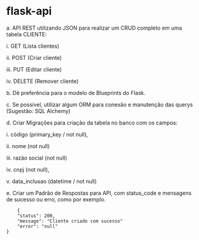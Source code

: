 # flask-api
a. API  REST  utilizando  JSON  para  realizar  um  CRUD  completo  em  uma tabela CLIENTE:

i. GET (Lista clientes)

ii. POST (Criar cliente) 

iii. PUT (Editar cliente) 

iv. DELETE (Remover cliente) 


b. Dê preferência para o modelo de Blueprints do Flask. 


c. Se possível, utilizar algum ORM para conexão e manutenção das querys (Sugestão: SQL Alchemy) 


d. Criar Migrações para criação da tabela no banco com os campos: 

i. código (primary_key / not null),

ii. nome (not null)

iii. razão social (not null)

iv. cnpj (not null),

v. data_inclusao (datetime / not null)

e. Criar  um  Padrão  de  Respostas  para  API,  com  status_code  e  mensagens  de sucesso ou erro, como por exemplo. 
```
    { 
    "status": 200, 
    "message": "Cliente criado com sucesso" 
    "error": "null" 
}
```

